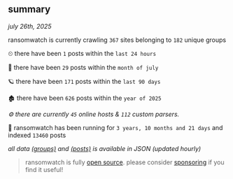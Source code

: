
## summary
_july 26th, 2025_

ransomwatch is currently crawling `367` sites belonging to `182` unique groups

⏲ there have been `1` posts within the `last 24 hours`

🦈 there have been `29` posts within the `month of july`

🪐 there have been `171` posts within the `last 90 days`

🏚 there have been `626` posts within the `year of 2025`

_⚙️ there are currently `45` online hosts & `112` custom parsers._

🦕 ransomwatch has been running for `3 years, 10 months and 21 days` and indexed `13460` posts

_all data  [(groups)](http://https://dataleak.hopeless99.top//groups) and [(posts)](http://https://dataleak.hopeless99.top//posts) is available in JSON (updated hourly)_

> ransomwatch is fully [open source](https://github.com/joshhighet/ransomwatch#ransomwatch--). please consider [sponsoring](https://github.com/sponsors/joshhighet) if you find it useful!
